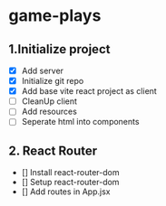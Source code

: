 # game-plays

## 1.Initialize project
- [X] Add server
- [X] Initialize git repo
- [X] Add base vite react project as client
- [ ] CleanUp client
- [ ] Add resources
- [ ] Seperate html into components
## 2. React Router
- [] Install react-router-dom
- [] Setup react-router-dom
- [] Add routes in App.jsx

